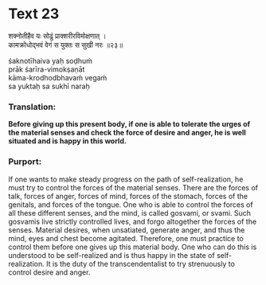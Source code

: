 # Text 23

शक्नोतीहैव यः सोढुं प्राक्शरीरविमोक्षणात् ।  
कामक्रोधोद्भवं वेगं स युक्तः स सुखी नरः ॥२३॥

śaknotīhaiva yaḥ soḍhuḿ  
prāk śarīra-vimokṣaṇāt  
kāma-krodhodbhavaḿ vegaḿ  
sa yuktaḥ sa sukhī naraḥ



### Translation:

**Before giving up this present body, if one is able to tolerate the urges of the material senses and check the force of desire and anger, he is well situated and is happy in this world.**

### Purport:

If one wants to make steady progress on the path of self-realization, he must try to control the forces of the material senses. There are the forces of talk, forces of anger, forces of mind, forces of the stomach, forces of the genitals, and forces of the tongue. One who is able to control the forces of all these different senses, and the mind, is called gosvami, or svami. Such gosvamis live strictly controlled lives, and forgo altogether the forces of the senses. Material desires, when unsatiated, generate anger, and thus the mind, eyes and chest become agitated. Therefore, one must practice to control them before one gives up this material body. One who can do this is understood to be self-realized and is thus happy in the state of self-realization. It is the duty of the transcendentalist to try strenuously to control desire and anger.